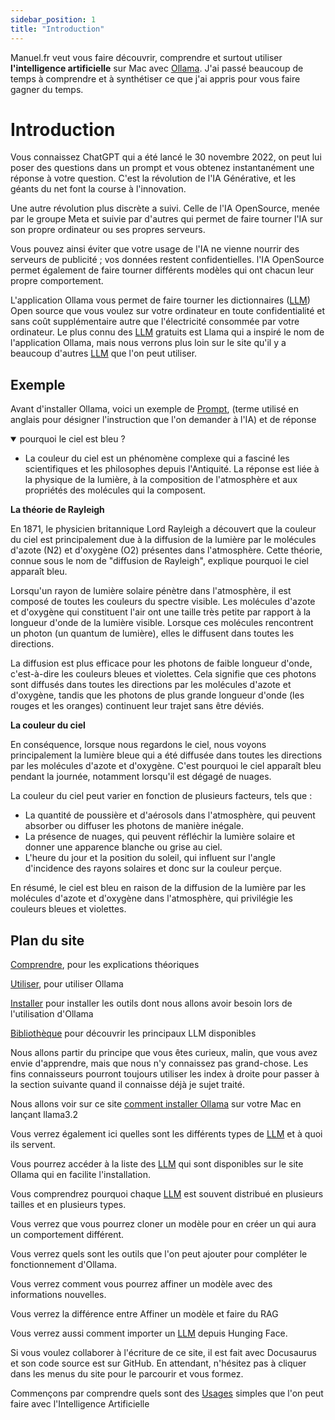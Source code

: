 ```yaml
---
sidebar_position: 1
title: "Introduction"
---
```


Manuel.fr veut vous faire découvrir, comprendre et surtout utiliser **l'intelligence artificielle** sur Mac avec [Ollama](https://ollama.com).
J'ai passé beaucoup de temps à comprendre et à synthétiser ce que j'ai appris pour vous faire gagner du temps.

# Introduction

Vous connaissez ChatGPT qui a été lancé le 30 novembre 2022, on peut lui poser des questions dans un prompt et vous obtenez instantanément une réponse à votre question. C'est la révolution de l'IA Générative, et les géants du net font la course à l'innovation.

Une autre révolution plus discrète a suivi. Celle de l'IA OpenSource, menée par le groupe Meta et suivie par d'autres qui permet de faire tourner l'IA sur son propre ordinateur ou ses propres serveurs.

Vous pouvez ainsi éviter que votre usage de l'IA ne vienne nourrir des serveurs de publicité ; vos données restent confidentielles. l'IA OpenSource permet également de faire tourner différents modèles qui ont chacun leur propre comportement.

L'application Ollama vous permet de faire tourner les dictionnaires ([LLM](/learn/lectures/glossaire#LLM)) Open source que vous voulez sur votre ordinateur en toute confidentialité et sans coût supplémentaire autre que l'électricité consommée par votre ordinateur. Le plus connu des [LLM](/learn/lectures/glossaire#LLM) gratuits est Llama qui a inspiré le nom de l'application Ollama, mais nous verrons plus loin sur le site qu'il y a beaucoup d'autres [LLM](/learn/lectures/glossaire#LLM) que l'on peut utiliser.


## Exemple

Avant d'installer Ollama, voici un exemple de [Prompt](/learn/lectures/glossaire#prompt), (terme utilisé en anglais pour désigner l'instruction que l'on demander à l'IA) et de réponse


<details open>
  <summary>pourquoi le ciel est bleu ?</summary>


* La couleur du ciel est un phénomène complexe qui a fasciné les scientifiques et les philosophes depuis l'Antiquité. La réponse est liée à la physique de la lumière, à la composition de l'atmosphère et aux propriétés des molécules qui la composent.

**La théorie de Rayleigh**

En 1871, le physicien britannique Lord Rayleigh a découvert que la couleur du ciel est principalement due à la diffusion de la lumière par le molécules d'azote (N2) et d'oxygène (O2) présentes dans l'atmosphère. 
Cette théorie, connue sous le nom de "diffusion de Rayleigh", explique pourquoi le ciel apparaît bleu.

Lorsqu'un rayon de lumière solaire pénètre dans l'atmosphère, il est composé de toutes les couleurs du spectre visible. Les molécules d'azote et d'oxygène qui constituent l'air ont une taille très petite par rapport
à la longueur d'onde de la lumière visible. Lorsque ces molécules rencontrent un photon (un quantum de lumière), elles le diffusent dans toutes les directions.

La diffusion est plus efficace pour les photons de faible longueur d'onde, c'est-à-dire les couleurs bleues et violettes. Cela signifie que ces photons sont diffusés dans toutes les directions par les molécules d'azote
et d'oxygène, tandis que les photons de plus grande longueur d'onde (les rouges et les oranges) continuent leur trajet sans être déviés.

**La couleur du ciel**

En conséquence, lorsque nous regardons le ciel, nous voyons principalement la lumière bleue qui a été diffusée dans toutes les directions par les molécules d'azote et d'oxygène. C'est pourquoi le ciel apparaît bleu 
pendant la journée, notamment lorsqu'il est dégagé de nuages.

La couleur du ciel peut varier en fonction de plusieurs facteurs, tels que :

* La quantité de poussière et d'aérosols dans l'atmosphère, qui peuvent absorber ou diffuser les photons de manière inégale.
* La présence de nuages, qui peuvent réfléchir la lumière solaire et donner une apparence blanche ou grise au ciel.
* L'heure du jour et la position du soleil, qui influent sur l'angle d'incidence des rayons solaires et donc sur la couleur perçue.

En résumé, le ciel est bleu en raison de la diffusion de la lumière par les molécules d'azote et d'oxygène dans l'atmosphère, qui privilégie les couleurs bleues et violettes.
 </details>

## Plan du site

[Comprendre](/learn), pour les explications théoriques

[Utiliser](/use/), pour utiliser Ollama

[Installer](/install/) pour installer les outils dont nous allons avoir besoin lors de l'utilisation d'Ollama

[Bibliothèque](/bib/) pour découvrir les principaux LLM disponibles

Nous allons partir du principe que vous êtes curieux, malin, que vous avez envie d'apprendre, mais que nous n'y connaissez pas grand-chose. Les fins connaisseurs pourront toujours utiliser les index à droite pour passer à la section suivante quand il connaisse déjà je sujet traité.


Nous allons voir sur ce site [comment installer Ollama](/install/) sur votre Mac en lançant llama3.2

Vous verrez également ici quelles sont les différents types de [LLM](/learn/lectures/glossaire#LLM) et à quoi ils servent.

Vous pourrez accéder à la liste des [LLM](/learn/lectures/glossaire#LLM) qui sont disponibles sur le site Ollama qui en facilite l'installation.

Vous comprendrez pourquoi chaque [LLM](/learn/lectures/glossaire#LLM) est souvent distribué en plusieurs tailles et en plusieurs types.

Vous verrez que vous pourrez cloner un modèle pour en créer un qui aura un comportement différent.

Vous verrez quels sont les outils que l'on peut ajouter pour compléter le fonctionnement d'Ollama.

Vous verrez comment vous pourrez affiner un modèle avec des informations nouvelles.

Vous verrez la différence entre Affiner un modèle et faire du RAG

Vous verrez aussi comment importer un [LLM](/learn/lectures/glossaire#LLM) depuis Hunging Face.

Si vous voulez collaborer à l'écriture de ce site, il est fait avec Docusaurus et son code source est sur GitHub.
En attendant, n'hésitez pas à cliquer dans les menus du site pour le parcourir et vous formez.

Commençons par comprendre quels sont des [Usages](/learn/usages) simples que l'on peut faire avec l'Intelligence Artificielle
